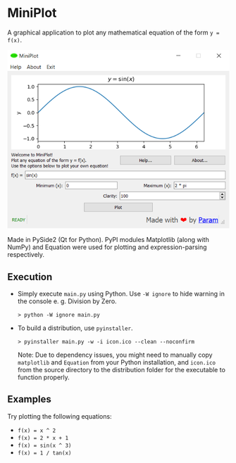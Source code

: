 # MiniPlot

A graphical application to plot any mathematical equation of the form `y = f(x)`.

<div align='center'><img alt='Application Screenshot' src='img/miniplot_screenshot.png'/></div>

Made in PySide2 (Qt for Python). PyPI modules Matplotlib (along with NumPy) and
Equation were used for plotting and expression-parsing respectively.

## Execution

 - Simply execute `main.py` using Python. Use `-W ignore` to hide warning in the console e. g. Division by Zero.
   ```
   > python -W ignore main.py
   ```
 - To build a distribution, use `pyinstaller`.
   ```
   > pyinstaller main.py -w -i icon.ico --clean --noconfirm
   ```
   Note: Due to dependency issues, you might need to manually copy `matplotlib` and
   `Equation` from your Python installation, and `icon.ico` from the source directory 
   to the distribution folder for the executable to function properly.

## Examples

Try plotting the following equations:

 - `f(x) = x ^ 2`
 - `f(x) = 2 * x + 1`
 - `f(x) = sin(x ^ 3)`
 - `f(x) = 1 / tan(x)`
